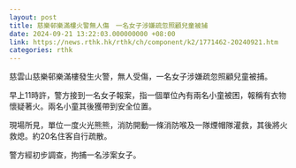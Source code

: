 ```yaml
---
layout: post
title: 慈樂邨樂滿樓火警無人傷　一名女子涉嫌疏忽照顧兒童被捕
date: 2024-09-21 13:22:03.000000000 +08:00
link: https://news.rthk.hk/rthk/ch/component/k2/1771462-20240921.htm
categories: rthk
---
```


慈雲山慈樂邨樂滿樓發生火警，無人受傷，一名女子涉嫌疏忽照顧兒童被捕。

早上11時許，警方接到一名女子報案，指一個單位內有兩名小童被困，報稱有衣物懷疑著火。兩名小童其後獲帶到安全位置。

現場所見，單位一度火光熊熊，消防開動一條消防喉及一隊煙帽隊灌救，其後將火救熄。約20名住客自行疏散。

警方經初步調查，拘捕一名涉案女子。
